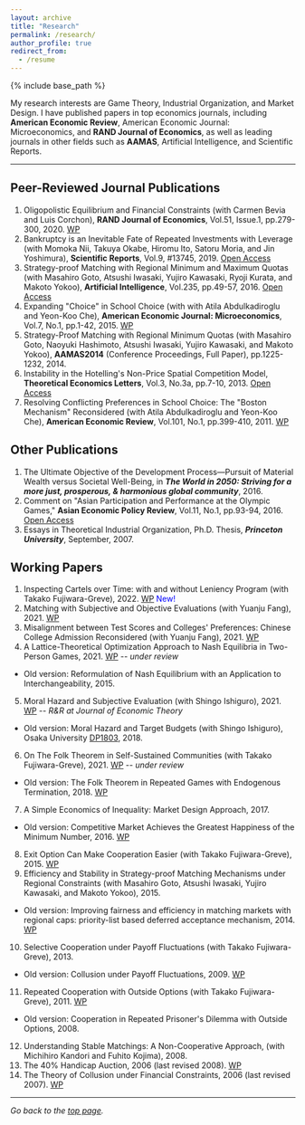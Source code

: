 ```yaml
---
layout: archive
title: "Research"
permalink: /research/
author_profile: true
redirect_from:
  - /resume
---
```


{% include base_path %}

My research interests are Game Theory, Industrial Organization, and Market Design. I have published papers in top economics journals, including **American Economic Review**, American Economic Journal: Microeconomics, and **RAND Journal of Economics**, as well as leading journals in other fields such as **AAMAS**, Artificial Intelligence, and Scientific Reports.

------

## Peer-Reviewed Journal Publications
1. Oligopolistic Equilibrium and Financial Constraints (with Carmen Bevia and Luis Corchon), **RAND Journal of Economics**, Vol.51, Issue.1, pp.279-300, 2020.  [WP](https://papers.ssrn.com/sol3/papers.cfm?abstract_id=1806055) 
2. Bankruptcy is an Inevitable Fate of Repeated Investments with Leverage (with Momoka Nii, Takuya Okabe, Hiromu Ito, Satoru Moria, and Jin Yoshimura), **Scientific Reports**, Vol.9, #13745, 2019.  [Open Access](https://www.nature.com/articles/s41598-019-50237-6)
3. Strategy-proof Matching with Regional Minimum and Maximum Quotas (with Masahiro Goto,  Atsushi Iwasaki, Yujiro Kawasaki, Ryoji Kurata, and Makoto Yokoo), **Artificial Intelligence**, Vol.235, pp.49-57, 2016.  [Open Access](https://www.sciencedirect.com/science/article/pii/S0004370216300133)
4. Expanding "Choice" in School Choice (with with Atila Abdulkadiroglu and Yeon-Koo Che), **American Economic Journal: Microeconomics**, Vol.7, No.1, pp.1-42, 2015.  [WP](https://papers.ssrn.com/sol3/papers.cfm?abstract_id=1308730)
5. Strategy-Proof Matching with Regional Minimum Quotas (with Masahiro Goto, Naoyuki Hashimoto, Atsushi Iwasaki, Yujiro Kawasaki, and Makoto Yokoo), **AAMAS2014** (Conference Proceedings, Full Paper), pp.1225-1232, 2014.
6. Instability in the Hotelling's Non-Price Spatial Competition Model, **Theoretical Economics Letters**, Vol.3, No.3a, pp.7-10, 2013.  [Open Access](https://www.scirp.org/journal/PaperInformation.aspx?PaperID=33207) 
7. Resolving Conflicting Preferences in School Choice: The "Boston Mechanism" Reconsidered (with Atila Abdulkadiroglu and Yeon-Koo Che), **American Economic Review**, Vol.101, No.1, pp.399-410, 2011.  [WP](https://papers.ssrn.com/sol3/papers.cfm?abstract_id=1465293) 

## Other Publications
1. The Ultimate Objective of the Development Process—Pursuit of Material Wealth versus Societal Well-Being, in ***The World in 2050: Striving for a more just, prosperous, & harmonious global community***, 2016. 
2. Comment on "Asian Participation and Performance at the Olympic Games," **Asian Economic Policy Review**, Vol.11, No.1, pp.93-94, 2016.  [Open Access](https://onlinelibrary.wiley.com/doi/full/10.1111/aepr.12120)
3. Essays in Theoretical Industrial Organization, Ph.D. Thesis, ***Princeton University***, September, 2007.

## Working Papers
1. Inspecting Cartels over Time: with and without Leniency Program (with Takako Fujiwara-Greve), 2022.  [WP](https://papers.ssrn.com/sol3/papers.cfm?abstract_id=4063062) <span style="color: blue;">New!</span>
2. Matching with Subjective and Objective Evaluations (with Yuanju Fang), 2021.  [WP](https://papers.ssrn.com/sol3/papers.cfm?abstract_id=3914551)   
3. Misalignment between Test Scores and Colleges' Preferences: Chinese College Admission Reconsidered (with Yuanju Fang), 2021.  [WP](https://papers.ssrn.com/sol3/papers.cfm?abstract_id=3914742)  
4. A Lattice-Theoretical Optimization Approach to Nash Equilibria in Two-Person Games, 2021.  [WP](https://papers.ssrn.com/sol3/papers.cfm?abstract_id=2620861) -- *under review*
  * Old version: Reformulation of Nash Equilibrium with an Application to Interchangeability, 2015.
5. Moral Hazard and Subjective Evaluation (with Shingo Ishiguro), 2021.  [WP](https://papers.ssrn.com/sol3/papers.cfm?abstract_id=3839295) -- *R&R at Journal of Economic Theory*
  * Old version: Moral Hazard and Target Budgets (with Shingo Ishiguro), Osaka University [DP1803](http://www2.econ.osaka-u.ac.jp/library/global/dp/1803.pdf), 2018. 
6. On The Folk Theorem in Self-Sustained Communities (with Takako Fujiwara-Greve), 2021.  [WP](https://papers.ssrn.com/sol3/papers.cfm?abstract_id=3879767) -- *under review*
  * Old version: The Folk Theorem in Repeated Games with Endogenous Termination, 2018.  [WP](https://papers.ssrn.com/sol3/papers.cfm?abstract_id=3267427)
7. A Simple Economics of Inequality: Market Design Approach, 2017.
  * Old version: Competitive Market Achieves the Greatest Happiness of the Minimum Number, 2016.  [WP](https://papers.ssrn.com/sol3/papers.cfm?abstract_id=2755893) 
8. Exit Option Can Make Cooperation Easier (with Takako Fujiwara-Greve), 2015.  [WP](https://papers.ssrn.com/sol3/papers.cfm?abstract_id=2558661)
9. Efficiency and Stability in Strategy-proof Matching Mechanisms under Regional Constraints (with Masahiro Goto, Atsushi Iwasaki, Yujiro Kawasaki, and Makoto Yokoo), 2015.
  * Old version: Improving fairness and efficiency in matching markets with regional caps: priority-list based deferred acceptance mechanism, 2014.  [WP](https://mpra.ub.uni-muenchen.de/53409/)
10. Selective Cooperation under Payoff Fluctuations (with Takako Fujiwara-Greve), 2013.
  * Old version: Collusion under Payoff Fluctuations, 2009.  [WP](https://papers.ssrn.com/sol3/papers.cfm?abstract_id=1420822)
11. Repeated Cooperation with Outside Options (with Takako Fujiwara-Greve), 2011.  [WP](https://papers.ssrn.com/sol3/papers.cfm?abstract_id=1092359)
  * Old version: Cooperation in Repeated Prisoner's Dilemma with Outside Options, 2008.
12. Understanding Stable Matchings: A Non-Cooperative Approach, (with Michihiro Kandori and Fuhito Kojima), 2008.
13. The 40% Handicap Auction, 2006 (last revised 2008).  [WP](https://papers.ssrn.com/sol3/papers.cfm?abstract_id=922996)
14. The Theory of Collusion under Financial Constraints, 2006 (last revised 2007).  [WP](https://papers.ssrn.com/sol3/papers.cfm?abstract_id=922902)

------ 

*Go back to the [top page](https://yagena.github.io/).*
